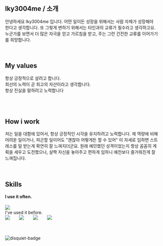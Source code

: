 ## lky3004me / 소개 
안녕하세요 lky3004me 입니다. 어떤 일이든 성장을 위해서는 사람 자체가 성장해야 한다고 생각합니다. 또 그렇게 변하기 위해서는 타인과의 교류가 필수라고 생각하고요. 누군가를 보면서 더 많은 자극을 얻고 가르침을 받고, 주는 그런 건전한 교류를 이어가기를 희망합니다.
<br />
<br />
<br />
## My values
항상 긍정적으로 살려고 합니다. <br />
최선의 노력이 곧 최고의 자산이라고 생각합니다.<br />
항상 진실을 말하려고 노력합니다<br />
<br />
<br />
<br />
## How i work
저는 일을 대함에 있어서, 항상 긍정적인 시각을 유지하려고 노력합니다. 제 역량에 비해 어려운 일이거나, 피곤할 일이어도 "괜찮아 어떻게든 할 수 있어" 이 자세로 임하면 스트레스를 덜 받는게 확연히 잘 느껴지더군요. 원래 예민했던 성격이었는지 항상 꼼꼼히 계획을 세우고 도전했으나, 살짝 자신을 놓아주고 편하게 임하니 예전보다 즐거워진게 잘 느껴집니다. 
<br />
<br />
<br />
## Skills
#### I use it often.
<div style="display:flex;gap:30px;flex-wrap:wrap;">
    <img src="https://img.shields.io/badge/Java-007396?style=for-the-badge&logo=Java&logoColor=white">
 
 
</div>
I've used it before.
<div style="display:flex;gap:30px;flex-wrap:wrap;">
 <img src="https://img.shields.io/badge/MySQL-4479A1?style=for-the-badge&logo=mysql&logoColor=white">

   <img src="https://img.shields.io/badge/js-F7DF1E?style=for-the-badge&logo=javascript&logoColor=black">
  <img src="https://img.shields.io/badge/express-000000?style=for-the-badge&logo=express&logoColor=white">
  <img src="https://img.shields.io/badge/Kotlin-7F52FF?style=for-the-badge&logo=Kotlin&logoColor=white">
</div>
<br />
<br />
<br />


<img title='disquiet-badge' src='https://badge.disquiet.io/vote-badge?productUrlSlug=slim-dealz&mode=light'/>
